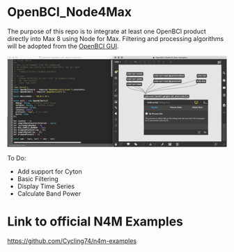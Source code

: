 # OpenBCI_Node4Max
The purpose of this repo is to integrate at least one OpenBCI product directly into Max 8 using Node for Max. Filtering and processing algorithms will be adopted from the [OpenBCI GUI](https://github.com/OpenBCI/OpenBCI_GUI).

![OpenBCI_N4M_Screenshot](https://github.com/retiutut/OpenBCI_Node4Max/blob/master/OpenBCI_N4M_Screenshot.png)

To Do:
- Add support for Cyton
- Basic Filtering
- Display Time Series
- Calculate Band Power

# Link to official N4M Examples
https://github.com/Cycling74/n4m-examples
